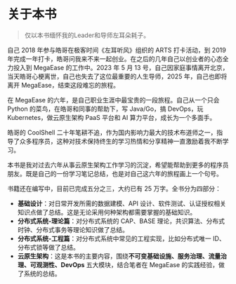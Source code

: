 # 关于本书

> 仅以本书缅怀我的Leader和导师左耳朵耗子。

自己 2018 年参与皓哥在极客时间《左耳听风》组织的 ARTS 打卡活动，到 2019 年完成一年打卡，皓哥问我来不来一起创业。在之后的几年自己以创业者的心态全力投入到 MegaEase 的工作中。2023 年 5 月 13 号，自己因家庭事情离开北京，当天皓哥心梗离世，自己也失去了这位最重要的人生导师，2025 年，自己也即将离开 MegaEase，结束这段难忘的旅程。

在 MegaEase 的六年，是自己职业生涯中最宝贵的一段旅程。自己从一个只会 Python 的菜鸟，在皓哥和同事的帮助下，写 Java/Go，搞 DevOps，玩 Kubernetes，做云原生架构 PaaS 平台和 AI 算力平台，成长为一个多面手。

皓哥的 CoolShell 二十年笔耕不追，作为国内影响力最大的技术布道师之一，指导了众多程序员，这种对技术保持终生的学习热情和分享精神一直激励着我不断学习。

本书是我对过去六年从事云原生架构工作学习的沉淀，希望能帮助到更多的程序员朋友。既是自己的一份学习笔记总结，也是对自己这六年的旅程画上一个句号。

书籍还在编写中，目前已完成五分之三，大约已有 25 万字。全书分为四部分：

- **基础设计**：对日常开发所需的数据建模、API 设计、软件测试、认证授权相关知识点做了总结。这是无论采用何种架构都需要掌握的基础知识。
- **分布式系统-理论篇**：对分布式系统的 CAP、BASE 理论，共识算法、分布式时钟、分布式事务等理论知识做了总结。
- **分布式系统-工程篇**：对分布式系统中常见的工程实现，比如分布式唯一 ID、分布式锁等做了总结。
- **云原生架构**：这是本书的主要内容，围绕**不可变基础设施、服务治理、流量治理、可观测性、DevOps** 五大模块，结合笔者在 MegaEase 的实践经验，做了系统的总结。



